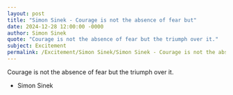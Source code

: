 ```yaml
---
layout: post
title: "Simon Sinek - Courage is not the absence of fear but"
date: 2024-12-28 12:00:00 -0000
author: Simon Sinek
quote: "Courage is not the absence of fear but the triumph over it."
subject: Excitement
permalink: /Excitement/Simon Sinek/Simon Sinek - Courage is not the absence of fear but
---
```


Courage is not the absence of fear but the triumph over it.

- Simon Sinek
